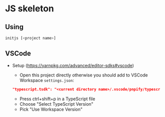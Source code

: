 # JS skeleton

## Using

```bash
initjs [<project name>]
```

## VSCode

- Setup (<https://yarnpkg.com/advanced/editor-sdks#vscode>)

  - Open this project directly otherwise you should add to VSCode Workspace `settings.json`:

  ```json
  "typescript.tsdk": "<current directory name>/.vscode/pnpify/typescript/lib"
  ```

  - Press ctrl+shift+p in a TypeScript file
  - Choose "Select TypeScript Version"
  - Pick "Use Workspace Version"
